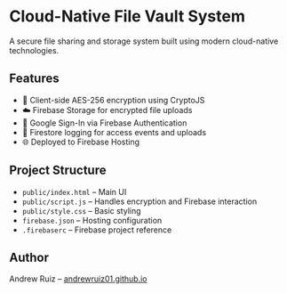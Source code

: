 # Cloud-Native File Vault System

A secure file sharing and storage system built using modern cloud-native technologies.

## Features
- 🔐 Client-side AES-256 encryption using CryptoJS
- ☁️ Firebase Storage for encrypted file uploads
- 👤 Google Sign-In via Firebase Authentication
- 📄 Firestore logging for access events and uploads
- 🌐 Deployed to Firebase Hosting

## Project Structure
- `public/index.html` – Main UI
- `public/script.js` – Handles encryption and Firebase interaction
- `public/style.css` – Basic styling
- `firebase.json` – Hosting configuration
- `.firebaserc` – Firebase project reference

## Author
Andrew Ruiz – [andrewruiz01.github.io](https://andrewruiz01.github.io)

